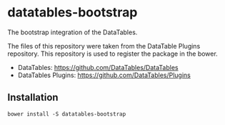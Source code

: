 # datatables-bootstrap

The bootstrap integration of the DataTables.

The files of this repository were taken from the DataTable Plugins repository. 
This repository is used to register the package in the bower.

- DataTables: https://github.com/DataTables/DataTables
- DataTables Plugins: https://github.com/DataTables/Plugins

## Installation

```
bower install -S datatables-bootstrap
```
